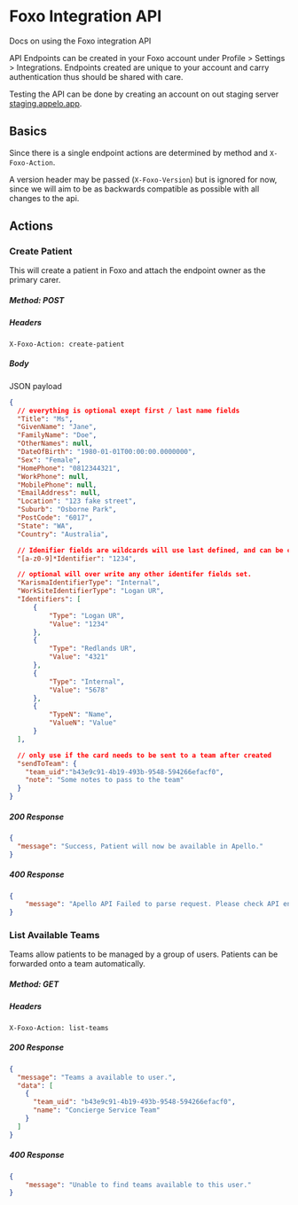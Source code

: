 # Foxo Integration API
Docs on using the Foxo integration API

API Endpoints can be created in your Foxo account under Profile > Settings > Integrations. Endpoints created are unique to your account and carry authentication thus should be shared with care.

Testing the API can be done by creating an account on out staging server [staging.appelo.app](staging.appelo.app).

## Basics
Since there is a single endpoint actions are determined by method and `X-Foxo-Action`.

A version header may be passed (`X-Foxo-Version`) but is ignored for now, since we will aim to be as backwards compatible as possible with all changes to the api.

## Actions

### Create Patient
This will create a patient in Foxo and attach the endpoint owner as the primary carer.
##### Method: POST
##### Headers
```
X-Foxo-Action: create-patient
```
##### Body
JSON payload
```json
{
  // everything is optional exept first / last name fields
  "Title": "Ms",
  "GivenName": "Jane",
  "FamilyName": "Doe",
  "OtherNames": null,
  "DateOfBirth": "1980-01-01T00:00:00.0000000",
  "Sex": "Female",
  "HomePhone": "0812344321",
  "WorkPhone": null,
  "MobilePhone": null,
  "EmailAddress": null,
  "Location": "123 fake street",
  "Suburb": "Osborne Park",
  "PostCode": "6017",
  "State": "WA",
  "Country": "Australia",

  // Idenifier fields are wildcards will use last defined, and can be omitted
  "[a-z0-9]*Identifier": "1234",

  // optional will over write any other identifer fields set.
  "KarismaIdentifierType": "Internal",
  "WorkSiteIdentifierType": "Logan UR",
  "Identifiers": [
      {
          "Type": "Logan UR",
          "Value": "1234"
      },
      {
          "Type": "Redlands UR",
          "Value": "4321"
      },
      {
          "Type": "Internal",
          "Value": "5678"
      },
      {
          "TypeN": "Name",
          "ValueN": "Value"
      }
  ],

  // only use if the card needs to be sent to a team after created
  "sendToTeam": {
    "team_uid":"b43e9c91-4b19-493b-9548-594266efacf0",
    "note": "Some notes to pass to the team"
  }
}
```
##### 200 Response
```json
{
  "message": "Success, Patient will now be available in Apello."
}
```
##### 400 Response
```json
{
    "message": "Apello API Failed to parse request. Please check API endpoint and data before trying again."
}
```
### List Available Teams
Teams allow patients to be managed by a group of users. Patients can be forwarded onto a team automatically.
##### Method: GET
##### Headers
```
X-Foxo-Action: list-teams
```
##### 200 Response
```json
{
  "message": "Teams a available to user.",
  "data": [
    {
      "team_uid": "b43e9c91-4b19-493b-9548-594266efacf0",
      "name": "Concierge Service Team"
    }
  ]
}
```
##### 400 Response
```json
{
    "message": "Unable to find teams available to this user."
}
```